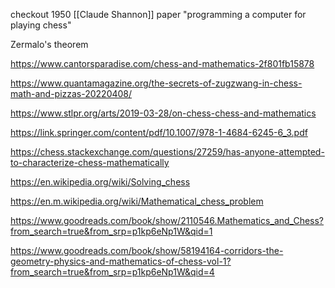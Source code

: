 checkout 1950 [[Claude Shannon]] paper "programming a computer for playing chess"

Zermalo's theorem 

https://www.cantorsparadise.com/chess-and-mathematics-2f801fb15878

https://www.quantamagazine.org/the-secrets-of-zugzwang-in-chess-math-and-pizzas-20220408/

https://www.stlpr.org/arts/2019-03-28/on-chess-chess-and-mathematics

https://link.springer.com/content/pdf/10.1007/978-1-4684-6245-6_3.pdf

https://chess.stackexchange.com/questions/27259/has-anyone-attempted-to-characterize-chess-mathematically

https://en.wikipedia.org/wiki/Solving_chess

https://en.m.wikipedia.org/wiki/Mathematical_chess_problem

https://www.goodreads.com/book/show/2110546.Mathematics_and_Chess?from_search=true&from_srp=p1kp6eNp1W&qid=1

https://www.goodreads.com/book/show/58194164-corridors-the-geometry-physics-and-mathematics-of-chess-vol-1?from_search=true&from_srp=p1kp6eNp1W&qid=4


